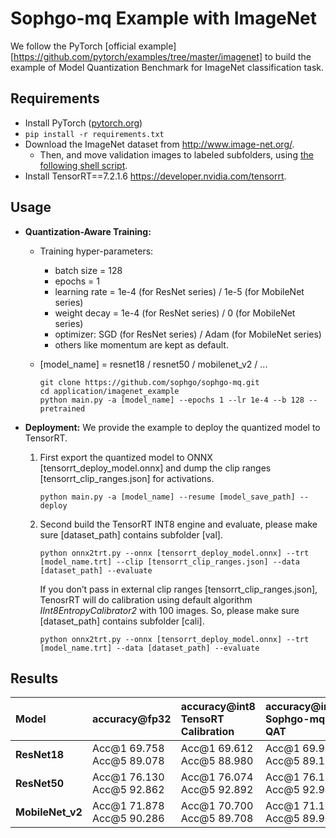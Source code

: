 # Sophgo-mq Example with ImageNet

We follow the PyTorch [official example][https://github.com/pytorch/examples/tree/master/imagenet] to build the example of Model Quantization Benchmark for ImageNet classification task.

## Requirements

- Install PyTorch ([pytorch.org](http://pytorch.org))
- `pip install -r requirements.txt`
- Download the ImageNet dataset from http://www.image-net.org/.
  - Then, and move validation images to labeled subfolders, using [the following shell script](https://raw.githubusercontent.com/soumith/imagenetloader.torch/master/valprep.sh).
- Install TensorRT==7.2.1.6 https://developer.nvidia.com/tensorrt.

## Usage

- **Quantization-Aware Training:**

  - Training hyper-parameters:
    - batch size = 128
    - epochs = 1 
    - learning rate  = 1e-4 (for ResNet series) / 1e-5 (for MobileNet series)
    - weight decay = 1e-4 (for ResNet series) / 0 (for MobileNet series)
    - optimizer: SGD (for ResNet series) / Adam (for MobileNet series)
    - others like  momentum are kept as default.
    
  - [model_name] = resnet18 / resnet50 / mobilenet_v2 / ...

    ```
    git clone https://github.com/sophgo/sophgo-mq.git
    cd application/imagenet_example
    python main.py -a [model_name] --epochs 1 --lr 1e-4 --b 128 --pretrained
    ```

- **Deployment:**
  We provide the example to deploy the quantized model to TensorRT.

  1. First export the quantized model to ONNX [tensorrt_deploy_model.onnx] and dump the clip ranges [tensorrt_clip_ranges.json] for activations.

     ```
     python main.py -a [model_name] --resume [model_save_path] --deploy
     ```

  2. Second build the TensorRT INT8 engine and evaluate, please make sure [dataset_path] contains subfolder [val].

     ```
     python onnx2trt.py --onnx [tensorrt_deploy_model.onnx] --trt [model_name.trt] --clip [tensorrt_clip_ranges.json] --data [dataset_path] --evaluate
     ```
     
     If you don’t pass in external clip ranges [tensorrt_clip_ranges.json], TenosrRT will do calibration using default algorithm *IInt8EntropyCalibrator2* with 100 images. So, please make sure [dataset_path] contains subfolder [cali].
     
     ```
     python onnx2trt.py --onnx [tensorrt_deploy_model.onnx] --trt [model_name.trt] --data [dataset_path] --evaluate
     ```

## Results

| Model            | accuracy@fp32              | accuracy@int8<br>TensoRT Calibration | accuracy@int8<br/>Sophgo-mq QAT | accuracy@int8<br/>TensorRT SetRange |
| :--------------- | :------------------------- | :----------------------------------- | :---------------------------- | :---------------------------------- |
| **ResNet18**     | Acc@1 69.758  Acc@5 89.078 | Acc@1 69.612 Acc@5 88.980            | Acc@1 69.912 Acc@5 89.150     | Acc@1 69.904 Acc@5 89.182           |
| **ResNet50**     | Acc@1 76.130 Acc@5 92.862  | Acc@1 76.074 Acc@5 92.892            | Acc@1 76.114 Acc@5 92.946     | Acc@1 76.320 Acc@5 93.006           |
| **MobileNet_v2** | Acc@1 71.878 Acc@5 90.286  | Acc@1 70.700 Acc@5 89.708            | Acc@1 71.158 Acc@5 89.990     | Acc@1 71.102 Acc@5 89.932           |
